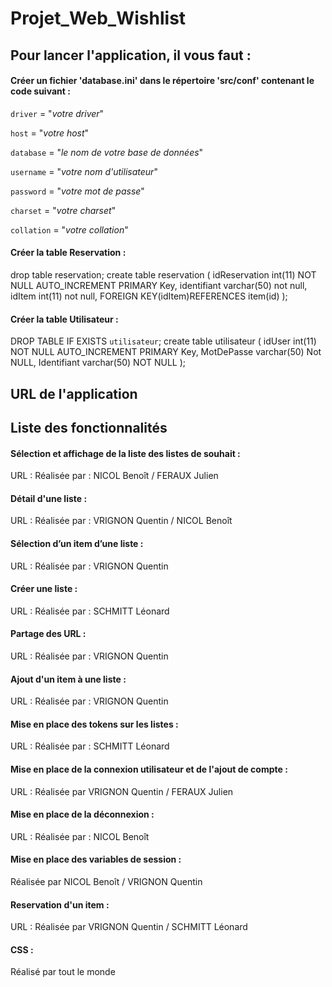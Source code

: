 # Projet_Web_Wishlist

## Pour lancer l'application, il vous faut :

#### Créer un fichier 'database.ini' dans le répertoire 'src/conf' contenant le code suivant :
 
`driver` = "_votre driver_"

`host` = "_votre host_"

`database` = "_le nom de votre base de données_"

`username` = "_votre nom d'utilisateur_"

`password` = "_votre mot de passe_"

`charset` = "_votre charset_"

`collation` = "_votre collation_"


#### Créer la table Reservation :
 
drop table reservation;
create table reservation (
    idReservation int(11) NOT NULL AUTO_INCREMENT PRIMARY Key,
    identifiant varchar(50) not null,
    idItem int(11) not null,
    FOREIGN KEY(idItem)REFERENCES item(id)
    );
    
#### Créer la table Utilisateur :

DROP TABLE IF EXISTS `utilisateur`;
create table utilisateur (
    idUser int(11) NOT NULL AUTO_INCREMENT PRIMARY Key,
    MotDePasse varchar(50) Not NULL,
    Identifiant varchar(50) NOT NULL
);

## URL de l'application

## Liste des fonctionnalités

#### Sélection et affichage de la liste des listes de souhait : 
URL : 
Réalisée par : NICOL Benoît / FERAUX Julien

#### Détail d'une liste : 
URL :
Réalisée par : VRIGNON Quentin / NICOL Benoît

#### Sélection d’un item d’une liste :
URL :
Réalisée par : VRIGNON Quentin

#### Créer une liste : 
URL : 
Réalisée par : SCHMITT Léonard

#### Partage des URL :
URL : 
Réalisée par : VRIGNON Quentin

#### Ajout d'un item à une liste : 
URL :
Réalisée par : VRIGNON Quentin

#### Mise en place des tokens sur les listes : 
URL : 
Réalisée par : SCHMITT Léonard

#### Mise en place de la connexion utilisateur et de l'ajout de compte :
URL : 
Réalisée par VRIGNON Quentin / FERAUX Julien

#### Mise en place de la déconnexion : 
URL : 
Réalisée par : NICOL Benoît 

#### Mise en place des variables de session : 
Réalisée par NICOL Benoît / VRIGNON Quentin

#### Reservation d'un item :
URL : 
Réalisée par VRIGNON Quentin / SCHMITT Léonard

#### CSS : 
Réalisé par tout le monde
